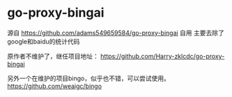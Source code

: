 # go-proxy-bingai

源自 https://github.com/adams549659584/go-proxy-bingai
自用
主要去除了google和baidu的统计代码

原作者不维护了，继任项目地址：
https://github.com/Harry-zklcdc/go-proxy-bingai

另外一个在维护的项目bingo，似乎也不错，可以尝试使用。
https://github.com/weaigc/bingo
